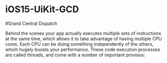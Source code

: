 # iOS15-UiKit-GCD

#Grand Central Dispatch

Behind the scenes your app actually executes multiple sets of instructions at the same time, which allows it to take advantage of having multiple CPU cores. Each CPU can be doing something independently of the others, which hugely boosts your performance. These code execution processes are called threads, and come with a number of important provisos:
